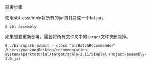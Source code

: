部署步骤

使用sbt-assembly将所有的jar包打包成一个fat jar。

```
$ sbt assembly
```

如果想要重新部署，需要将所有文件夹中的`target`文件夹删除掉。

```
$ ./bin/spark-submit --class "alsBatchRecommender" /Users/yuanzuo/Desktop/recommendation-system/sparktutorial/target/scala-2.11/Simple\ Project-assembly-1.0.jar
```
